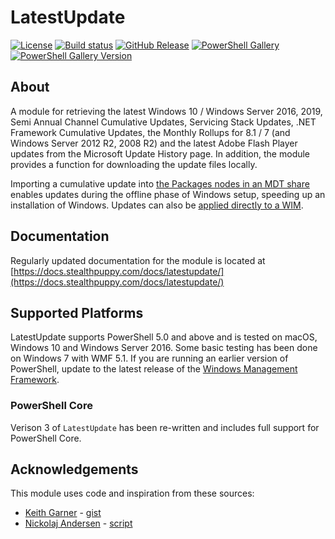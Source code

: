 # LatestUpdate

[![License][license-badge]][license]
[![Build status][appveyor-badge]][appveyor-build]
[![GitHub Release][github-release-badge]][github-release]
[![PowerShell Gallery][psgallery-badge]][psgallery]
[![PowerShell Gallery Version][psgallery-version-badge]][psgallery]

## About

A module for retrieving the latest Windows 10 / Windows Server 2016, 2019, Semi Annual Channel Cumulative Updates, Servicing Stack Updates, .NET Framework Cumulative Updates, the Monthly Rollups for 8.1 / 7 (and Windows Server 2012 R2, 2008 R2) and the latest Adobe Flash Player updates from the Microsoft Update History page. In addition, the module provides a function for downloading the update files locally.

Importing a cumulative update into [the Packages nodes in an MDT share](https://docs.microsoft.com/en-us/sccm/mdt/use-the-mdt#ConfiguringPackagesintheDeploymentWorkbench) enables updates during the offline phase of Windows setup, speeding up an installation of Windows. Updates can also be [applied directly to a WIM](https://docs.microsoft.com/en-us/windows-hardware/manufacture/desktop/dism-operating-system-package-servicing-command-line-options).

## Documentation

Regularly updated documentation for the module is located at [https://docs.stealthpuppy.com/docs/latestupdate/](https://docs.stealthpuppy.com/docs/latestupdate/)

## Supported Platforms

LatestUpdate supports PowerShell 5.0 and above and is tested on macOS, Windows 10 and Windows Server 2016. Some basic testing has been done on Windows 7 with WMF 5.1. If you are running an earlier version of PowerShell, update to the latest release of the [Windows Management Framework](https://docs.microsoft.com/en-us/skypeforbusiness/set-up-your-computer-for-windows-powershell/download-and-install-windows-powershell-5-1).

### PowerShell Core

Verison 3 of `LatestUpdate` has been re-written and includes full support for PowerShell Core.

## Acknowledgements

This module uses code and inspiration from these sources:

* [Keith Garner](https://twitter.com/keithga1) - [gist](https://gist.github.com/keithga/1ad0abd1f7ba6e2f8aff63d94ab03048)
* [Nickolaj Andersen](https://twitter.com/NickolajA) - [script](https://github.com/SCConfigMgr/ConfigMgr/blob/master/Software%20Updates/Invoke-MSLatestUpdateDownload.ps1)

[appveyor-badge]: https://ci.appveyor.com/api/projects/status/s4g24puifpegq7kf/branch/master?svg=true&logo=PowerShell&style=flat-square
[appveyor-build]: https://ci.appveyor.com/project/aaronparker/latestupdate/
[psgallery-badge]: https://img.shields.io/powershellgallery/dt/latestupdate.svg?logo=PowerShell&style=flat-square
[psgallery]: https://www.powershellgallery.com/packages/latestupdate
[psgallery-version-badge]: https://img.shields.io/powershellgallery/v/LatestUpdate.svg?logo=PowerShell&style=flat-square
[psgallery-version]: https://www.powershellgallery.com/packages/latestupdate
[github-release-badge]: https://img.shields.io/github/release/aaronparker/LatestUpdate.svg?logo=github&style=flat-square
[github-release]: https://github.com/aaronparker/LatestUpdate/releases/latest
[license-badge]: https://img.shields.io/github/license/aaronparker/latestupdate.svg?style=flat-square
[license]: https://github.com/aaronparker/latestupdate/blob/master/LICENSE
